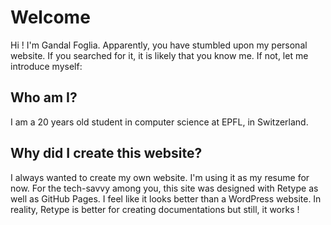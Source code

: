 # Welcome

Hi ! I'm Gandal Foglia. Apparently, you have stumbled upon my personal website. If you searched for it, it is likely that you know me. If not, let me introduce myself:

## Who am I?

I am a 20 years old student in computer science at EPFL, in Switzerland.

## Why did I create this website?

I always wanted to create my own website. I'm using it as my resume for now. For the tech-savvy among you, this site was designed with Retype as well as GitHub Pages. I feel like it looks better than a WordPress website. In reality, Retype is better for creating documentations but still, it works !